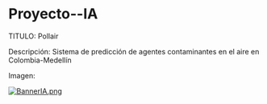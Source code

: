 # Proyecto--IA

TITULO: Pollair

Descripción: Sistema de predicción de agentes contaminantes en el aire en Colombia-Medellín

Imagen: 

[![BannerIA.png](https://i.postimg.cc/0QvmYvzr/BannerIA.png)](https://postimg.cc/94xr2vtj)
